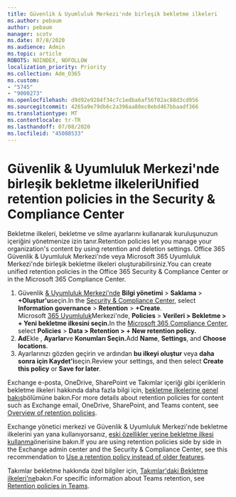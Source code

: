 ```yaml
---
title: Güvenlik & Uyumluluk Merkezi'nde birleşik bekletme ilkeleri
ms.author: pebaum
author: pebaum
manager: scotv
ms.date: 07/8/2020
ms.audience: Admin
ms.topic: article
ROBOTS: NOINDEX, NOFOLLOW
localization_priority: Priority
ms.collection: Adm_O365
ms.custom:
- "5745"
- "9000273"
ms.openlocfilehash: d9d92e9284f34c7c1edba6af56f02ac88d3cd956
ms.sourcegitcommit: 4265a9e79db6c2a396aa80ec0ebd467bbaadf366
ms.translationtype: MT
ms.contentlocale: tr-TR
ms.lasthandoff: 07/08/2020
ms.locfileid: "45088533"
---
```

# <a name="unified-retention-policies-in-the-security--compliance-center"></a><span data-ttu-id="94940-102">Güvenlik & Uyumluluk Merkezi'nde birleşik bekletme ilkeleri</span><span class="sxs-lookup"><span data-stu-id="94940-102">Unified retention policies in the Security & Compliance Center</span></span>

<span data-ttu-id="94940-103">Bekletme ilkeleri, bekletme ve silme ayarlarını kullanarak kuruluşunuzun içeriğini yönetmenize izin tanır.</span><span class="sxs-lookup"><span data-stu-id="94940-103">Retention policies let you manage your organization's content by using retention and deletion settings.</span></span> <span data-ttu-id="94940-104">Office 365 Güvenlik & Uyumluluk Merkezi'nde veya Microsoft 365 Uyumluluk Merkezi'nde birleşik bekletme ilkeleri oluşturabilirsiniz.</span><span class="sxs-lookup"><span data-stu-id="94940-104">You can create unified retention policies in the Office 365 Security & Compliance Center or in the Microsoft 365 Compliance Center.</span></span> 

1. <span data-ttu-id="94940-105">Güvenlik [& Uyumluluk Merkezi'nde](https://go.microsoft.com/fwlink/p/?linkid=2077143) **Bilgi yönetimi**  >  **Saklama**  >  **+Oluştur'u**seçin.</span><span class="sxs-lookup"><span data-stu-id="94940-105">In the [Security & Compliance Center](https://go.microsoft.com/fwlink/p/?linkid=2077143), select **Information governance** > **Retention** > **+Create**.</span></span> <br/>
    <span data-ttu-id="94940-106">Microsoft [365 Uyumluluk](https://go.microsoft.com/fwlink/p/?linkid=2077149)Merkezi'nde, **Policies**  >  **Verileri > Bekletme > + Yeni bekletme ilkesini seçin.**</span><span class="sxs-lookup"><span data-stu-id="94940-106">In the [Microsoft 365 Compliance Center](https://go.microsoft.com/fwlink/p/?linkid=2077149), select **Policies** > **Data > Retention > + New retention policy.**</span></span>
2. <span data-ttu-id="94940-107">**Ad**Ekle , **Ayarlar**ve **Konumları Seçin.**</span><span class="sxs-lookup"><span data-stu-id="94940-107">Add **Name**, **Settings**, and **Choose locations**.</span></span>
3. <span data-ttu-id="94940-108">Ayarlarınızı gözden geçirin ve ardından **bu ilkeyi oluştur** veya **daha sonra için Kaydet'i**seçin.</span><span class="sxs-lookup"><span data-stu-id="94940-108">Review your settings, and then select **Create this policy** or **Save for later**.</span></span>  
      
<span data-ttu-id="94940-109">Exchange e-posta, OneDrive, SharePoint ve Takımlar içeriği gibi içeriklerin bekletme ilkeleri hakkında daha fazla bilgi için, [bekletme ilkelerine genel bakış](https://go.microsoft.com/fwlink/?linkid=2127785)bölümüne bakın.</span><span class="sxs-lookup"><span data-stu-id="94940-109">For more details about retention policies for content such as Exchange email, OneDrive, SharePoint, and Teams content, see [Overview of retention policies](https://go.microsoft.com/fwlink/?linkid=2127785).</span></span>  
    
<span data-ttu-id="94940-110">Exchange yönetici merkezi ve Güvenlik & Uyumluluk Merkezi'nde bekletme ilkelerini yan yana kullanıyorsanız, [eski özellikler yerine bekletme ilkesi kullanma](https://docs.microsoft.com/microsoft-365/compliance/retention-policies?view=o365-worldwide#use-a-retention-policy-instead-of-older-features)önerisine bakın.</span><span class="sxs-lookup"><span data-stu-id="94940-110">If you are using retention policies side by side in the Exchange admin center and the Security & Compliance Center, see this recommendation to [Use a retention policy instead of older features](https://docs.microsoft.com/microsoft-365/compliance/retention-policies?view=o365-worldwide#use-a-retention-policy-instead-of-older-features).</span></span>  
    
<span data-ttu-id="94940-111">Takımlar bekletme hakkında özel bilgiler için, [Takımlar'daki Bekletme ilkeleri'ne](https://docs.microsoft.com/microsoftteams/retention-policies)bakın.</span><span class="sxs-lookup"><span data-stu-id="94940-111">For specific information about Teams retention, see [Retention policies in Teams](https://docs.microsoft.com/microsoftteams/retention-policies).</span></span>